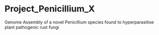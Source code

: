 # Project_Penicillium_X
Genome Assembly of a novel Penicillium species found to hyperparasitise plant pathogenic rust fungi
